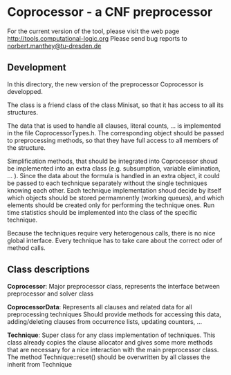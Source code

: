# Coprocessor - a CNF preprocessor

For the current version of the tool, please visit the web page
<http://tools.computational-logic.org>
Please send bug reports to norbert.manthey@tu-dresden.de

## Development

In this directory, the new version of the preprocessor Coprocessor is
developped.

The class is a friend class of the class Minisat, so that it has access to all
its structures.

The data that is used to handle all clauses, literal counts, ... is implemented
in the file CoprocessorTypes.h. The corresponding object should be passed to
preprocessing methods, so that they have full access to all members of the
structure.

Simplification methods, that should be integrated into Coprocessor shoud be
implemented into an extra class (e.g. subsumption, variable elimination, ... ).
Since the data about the formula is handled in an extra object, it could be
passed to each technique separately without the single techniques knowing each
other. Each technique implementation shoud decide by itself which objects should
be stored permamnently (working queues), and which elements should be created
only for performing the technique ones. Run time statistics should be
implemented into the class of the specific technique.

Because the techniques require very heterogenous calls, there is no nice global
interface. Every technique has to take care about the correct oder of method
calls.

## Class descriptions

**Coprocessor**:
Major preprocessor class, represents the interface between preprocessor and
solver class

**CoprocessorData**:
Represents all clauses and related data for all preprocessing techniques Should
provide methods for accessing this data, adding/deleting clauses from occurrence
lists, updating counters, ...

**Technique**:
Super class for any class implementation of techniques. This class already
copies the clause allocator and gives some more methods that are necessary for a
nice interaction with the main preprocessor class. The method Technique::reset()
should be overwritten by all classes the inherit from Technique
